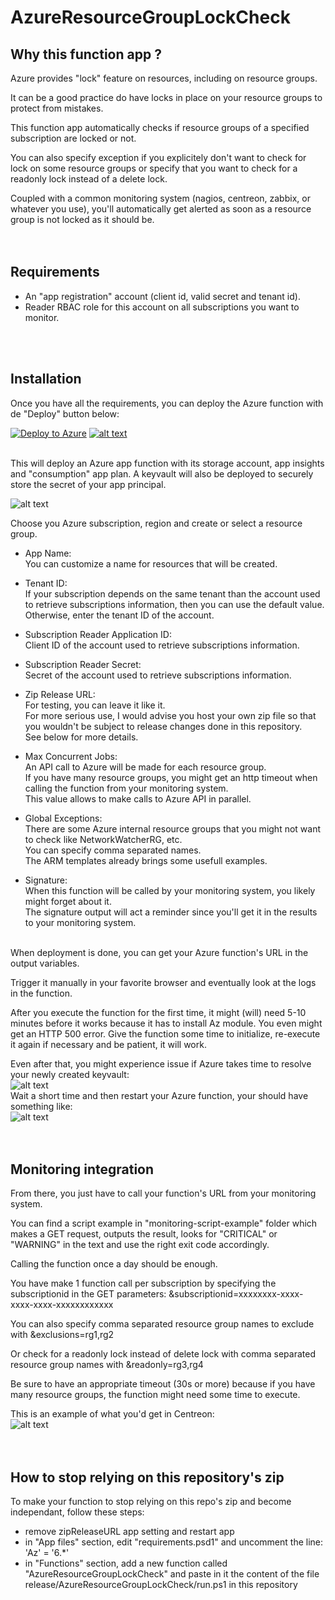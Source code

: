 # AzureResourceGroupLockCheck
  
## Why this function app ?
Azure provides "lock" feature on resources, including on resource groups.  
  
It can be a good practice do have locks in place on your resource groups to protect from mistakes.  
  
This function app automatically checks if resource groups of a specified subscription are locked or not.  
  
You can also specify exception if you explicitely don't want to check for lock on some resource groups or specify that you want to check for a readonly lock instead of a delete lock.  
  
Coupled with a common monitoring system (nagios, centreon, zabbix, or whatever you use), you'll automatically get alerted as soon as a resource group is not locked as it should be.  
</br>
</br>

## Requirements
* An "app registration" account (client id, valid secret and tenant id).  
* Reader RBAC role for this account on all subscriptions you want to monitor.  
</br>
</br>

## Installation
Once you have all the requirements, you can deploy the Azure function with de "Deploy" button below:  
  
[![Deploy to Azure](https://aka.ms/deploytoazurebutton)](https://portal.azure.com/#create/Microsoft.Template/uri/https%3A%2F%2Fraw.githubusercontent.com%2Fmatoy%2FAzureResourceGroupLockCheck%2Fmain%2Farm-template%2FAzureResourceGroupLockCheck.json) [![alt text](http://armviz.io/visualizebutton.png)](http://armviz.io/#/?load=https://raw.githubusercontent.com/matoy/AzureResourceGroupLockCheck/main/arm-template/AzureResourceGroupLockCheck.json)  
  
</br>
This will deploy an Azure app function with its storage account, app insights and "consumption" app plan.  
A keyvault will also be deployed to securely store the secret of your app principal.  
  
![alt text](https://github.com/matoy/AzureResourceGroupLockCheck/blob/main/img/screenshot1.png?raw=true)  
  
Choose you Azure subscription, region and create or select a resource group.  
  
* App Name:  
You can customize a name for resources that will be created.  
  
* Tenant ID:  
If your subscription depends on the same tenant than the account used to retrieve subscriptions information, then you can use the default value.  
Otherwise, enter the tenant ID of the account.  
  
* Subscription Reader Application ID:  
Client ID of the account used to retrieve subscriptions information.  
  
* Subscription Reader Secret:  
Secret of the account used to retrieve subscriptions information.  
   
* Zip Release URL:  
For testing, you can leave it like it.  
For more serious use, I would advise you host your own zip file so that you wouldn't be subject to release changes done in this repository.  
See below for more details.  
  
* Max Concurrent Jobs:  
An API call to Azure will be made for each resource group.  
If you have many resource groups, you might get an http timeout when calling the function from your monitoring system.  
This value allows to make <value> calls to Azure API in parallel.  
  
* Global Exceptions:  
There are some Azure internal resource groups that you might not want to check like NetworkWatcherRG, etc.  
You can specify comma separated names.  
The ARM templates already brings some usefull examples.  
  
* Signature:  
When this function will be called by your monitoring system, you likely might forget about it.  
The signature output will act a reminder since you'll get it in the results to your monitoring system.  
  
</br>
When deployment is done, you can get your Azure function's URL in the output variables.  
  
Trigger it manually in your favorite browser and eventually look at the logs in the function.  
  
After you execute the function for the first time, it might (will) need 5-10 minutes before it works because it has to install Az module. You even might get an HTTP 500 error. Give the function some time to initialize, re-execute it again if necessary and be patient, it will work.  
  
Even after that, you might experience issue if Azure takes time to resolve your newly created keyvault:  
![alt text](https://github.com/matoy/AzureResourceGroupLockCheck/blob/main/img/kv-down.png?raw=true)  
Wait a short time and then restart your Azure function, your should have something like:  
![alt text](https://github.com/matoy/AzureResourceGroupLockCheck/blob/main/img/kv-up.png?raw=true)  
</br>
</br>

## Monitoring integration  
From there, you just have to call your function's URL from your monitoring system.  
  
You can find a script example in "monitoring-script-example" folder which makes a GET request, outputs the result, looks for "CRITICAL" or "WARNING" in the text and use the right exit code accordingly.  
  
Calling the function once a day should be enough.  
  
You have make 1 function call per subscription by specifying the subscriptionid in the GET parameters: &subscriptionid=xxxxxxxx-xxxx-xxxx-xxxx-xxxxxxxxxxxx  
  
You can also specify comma separated resource group names to exclude with &exclusions=rg1,rg2  
  
Or check for a readonly lock instead of delete lock with comma separated resource group names with &readonly=rg3,rg4  
  
Be sure to have an appropriate timeout (30s or more) because if you have many resource groups, the function might need some time to execute.  
  
This is an example of what you'd get in Centreon:  
![alt text](https://github.com/matoy/AzureResourceGroupLockCheck/blob/main/img/screenshot2.png?raw=true)  
</br>
</br>

## How to stop relying on this repository's zip  
To make your function to stop relying on this repo's zip and become independant, follow these steps:  
* remove zipReleaseURL app setting and restart app  
* in "App files" section, edit "requirements.psd1" and uncomment the line: 'Az' = '6.*'  
* in "Functions" section, add a new function called "AzureResourceGroupLockCheck" and paste in it the content of the file release/AzureResourceGroupLockCheck/run.ps1 in this repository  
